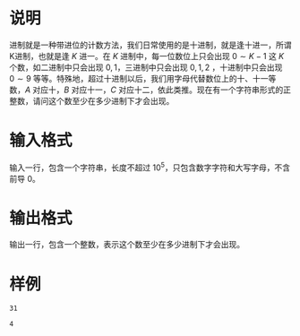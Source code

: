 # 说明

进制就是一种带进位的计数方法，我们日常使用的是十进制，就是逢十进一，所谓K进制，也就是逢 $K$ 进一。在 $K$ 进制中，每一位数位上只会出现 $0\sim K−1$ 这 $K$ 个数，如二进制中只会出现 $0,1$，三进制中只会出现 $0, 1, 2$ ，十进制中只会出现 $0\sim 9$ 等等。特殊地，超过十进制以后，我们用字母代替数位上的十、十一等数，$A$ 对应十，$B$ 对应十一，$C$ 对应十二，依此类推。现在有一个字符串形式的正整数，请问这个数至少在多少进制下才会出现。

# 输入格式

输入一行，包含一个字符串，长度不超过 $10^5$，只包含数字字符和大写字母，不含前导 $0$。

# 输出格式

输出一行，包含一个整数，表示这个数至少在多少进制下才会出现。

# 样例

```input1
31
```

```output1
4
```
